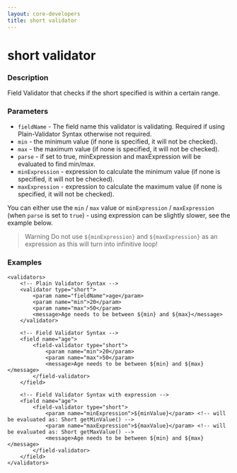 ```yaml
---
layout: core-developers
title: short validator
---
```


# short validator

### Description

Field Validator that checks if the short specified is within a certain range.

### Parameters

- `fieldName` - The field name this validator is validating. Required if using Plain-Validator Syntax otherwise not required.
- `min` - the minimum value (if none is specified, it will not be checked).
- `max` - the maximum value (if none is specified, it will not be checked).
- `parse` - if set to true, minExpression and maxExpression will be evaluated to find min/max.
- `minExpression` - expression to calculate the minimum value (if none is specified, it will not be checked).
- `maxExpression` - expression to calculate the maximum value (if none is specified, it will not be checked).

You can either use the `min` / `max` value or `minExpression` / `maxExpression` (when `parse` is set to `true`) - using expression can be slightly slower, see the example below.

> Warning
> Do not use `${minExpression}` and `${maxExpression}` as an expression as this will turn into infinitive loop!

### Examples

```
<validators>
    <!-- Plain Validator Syntax -->
    <validator type="short">
        <param name="fieldName">age</param>
        <param name="min">20</param>
        <param name="max">50</param>
        <message>Age needs to be between ${min} and ${max}</message>
    </validator>
 
    <!-- Field Validator Syntax -->
    <field name="age">
        <field-validator type="short">
            <param name="min">20</param>
            <param name="max">50</param>
            <message>Age needs to be between ${min} and ${max}</message>
        </field-validator>
    </field>
 
    <!-- Field Validator Syntax with expression -->
    <field name="age">
        <field-validator type="short">
            <param name="minExpression">${minValue}</param> <!-- will be evaluated as: Short getMinValue() -->
            <param name="maxExpression">${maxValue}</param> <!-- will be evaluated as: Short getMaxValue() -->
            <message>Age needs to be between ${min} and ${max}</message>
        </field-validator>
    </field>
</validators>
```
